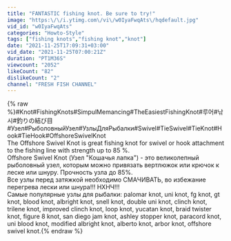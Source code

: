 ```yaml
---
title: "FANTASTIC fishing knot. Be sure to try!"
image: "https:\/\/i.ytimg.com\/vi\/w0IyaFwqAts\/hqdefault.jpg"
vid_id: "w0IyaFwqAts"
categories: "Howto-Style"
tags: ["fishing knots","fishing knot","knot"]
date: "2021-11-25T17:09:31+03:00"
vid_date: "2021-11-25T07:00:21Z"
duration: "PT1M36S"
viewcount: "2052"
likeCount: "82"
dislikeCount: "2"
channel: "FRESH FISH CHANNEL"
---
```

{% raw %}#Knot#FishingKnots#SimpulMemancing#TheEasiestFishingKnot#루어#낚시#釣りの結び目#Узел#РыболовныйУзел#УзлыДляРыбалки#Swivel#TieSwivel#TieKnot#Hook#TieHook#OffshoreSwivelKnot<br />The Offshore Swivel Knot is great fishing knot for swivel or hook attachment to the fishing line with strength up to 85 %.<br />Offshore Swivel Knot (Узел &quot;Кошачья лапка&quot;) - это великолепный рыболовный узел, которым можно привязать вертлюжок или крючок к леске или шнуру. Прочность узла до 85%.<br />Все узлы перед затяжкой необходимо СМАЧИВАТЬ, во избежание перегрева лески или шнура!!! НХНЧ!!!<br />Самые популярные узлы для рыбалки: palomar knot, uni knot, fg knot, gt knot, blood knot, albright knot, snell knot, double uni knot, clinch knot, trilene knot, improved clinch knot, loop knot, yucatan knot, braid twister knot, figure 8 knot, san diego jam knot, ashley stopper knot, paracord knot, uni blood knot, modified albright knot, alberto knot, arbor knot, offshore swivel knot.{% endraw %}
